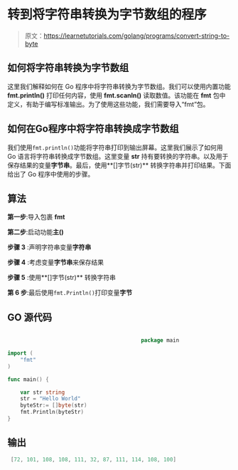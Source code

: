 # 转到将字符串转换为字节数组的程序

> 原文：<https://learnetutorials.com/golang/programs/convert-string-to-byte>

## 如何将字符串转换为字节数组

这里我们解释如何在 Go 程序中将字符串转换为字节数组。我们可以使用内置功能 **fmt.println()** 打印任何内容，使用 **fmt.scanln()** 读取数值。该功能在 **fmt** 包中定义，有助于编写标准输出。为了使用这些功能，我们需要导入“fmt”包。

## 如何在Go程序中将字符串转换成字节数组

我们使用`fmt.println()`功能将字符串打印到输出屏幕。这里我们展示了如何用 Go 语言将字符串转换成字节数组。这里变量 **str** 持有要转换的字符串。以及用于保存结果的变量**字节串**。最后，使用**[]字节(str)** 转换字符串并打印结果。下面给出了 Go 程序中使用的步骤。

## 算法

**第一步**:导入包裹 **fmt**

**第二步**:启动功能**主()**

**步骤 3** :声明字符串变量**字符串**

**步骤 4** :考虑变量**字节串**来保存结果

**步骤 5** :使用**[]字节(str)** 转换字符串

**第 6 步**:最后使用`fmt.Println()`打印变量**字节**

## GO 源代码

```go

                                          package main

import (
    "fmt"
)

func main() {

    var str string
    str = "Hello World"
    byteStr:= []byte(str)
    fmt.Println(byteStr)
}

```

## 输出

```go
 [72, 101, 108, 108, 111, 32, 87, 111, 114, 108, 100]
```